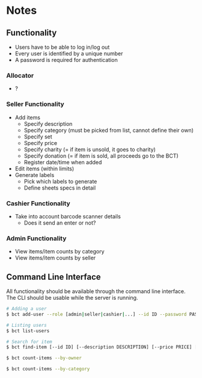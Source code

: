 # Notes

## Functionality

* Users have to be able to log in/log out
* Every user is identified by a unique number
* A password is required for authentication

### Allocator

* ?

### Seller Functionality

* Add items
  * Specify description
  * Specify category (must be picked from list, cannot define their own)
  * Specify set
  * Specify price
  * Specify charity (= if item is unsold, it goes to charity)
  * Specify donation (= if item is sold, all proceeds go to the BCT)
  * Register date/time when added
* Edit items (within limits)
* Generate labels
  * Pick which labels to generate
  * Define sheets specs in detail

### Cashier Functionality

* Take into account barcode scanner details
  * Does it send an enter or not?

### Admin Functionality

* View items/item counts by category
* View items/item counts by seller

## Command Line Interface

All functionality should be available through the command line interface.
The CLI should be usable while the server is running.

```bash
# Adding a user
$ bct add-user --role [admin|seller|cashier|...] --id ID --password PASSWORD

# Listing users
$ bct list-users

# Search for item
$ bct find-item [--id ID] [--description DESCRIPTION] [--price PRICE] [--category CATEGORY]

$ bct count-items --by-owner

$ bct count-items --by-category
```
